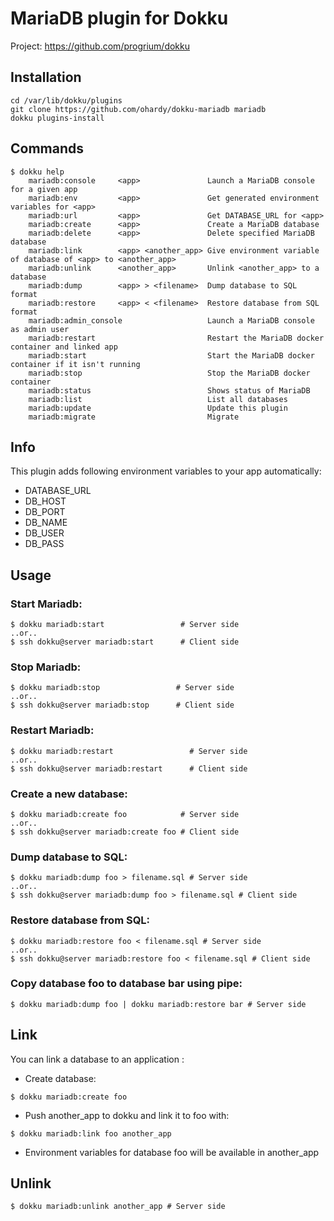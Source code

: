 # MariaDB plugin for Dokku

Project: https://github.com/progrium/dokku

## Installation

```
cd /var/lib/dokku/plugins
git clone https://github.com/ohardy/dokku-mariadb mariadb
dokku plugins-install
```


## Commands
```
$ dokku help
    mariadb:console     <app>               Launch a MariaDB console for a given app
    mariadb:env         <app>               Get generated environment variables for <app>
    mariadb:url         <app>               Get DATABASE_URL for <app>
    mariadb:create      <app>               Create a MariaDB database
    mariadb:delete      <app>               Delete specified MariaDB database
    mariadb:link        <app> <another_app> Give environment variable of database of <app> to <another_app>
    mariadb:unlink      <another_app>       Unlink <another_app> to a database
    mariadb:dump        <app> > <filename>  Dump database to SQL format
    mariadb:restore     <app> < <filename>  Restore database from SQL format
    mariadb:admin_console                   Launch a MariaDB console as admin user
    mariadb:restart                         Restart the MariaDB docker container and linked app
    mariadb:start                           Start the MariaDB docker container if it isn't running
    mariadb:stop                            Stop the MariaDB docker container
    mariadb:status                          Shows status of MariaDB
    mariadb:list                            List all databases
    mariadb:update                          Update this plugin
    mariadb:migrate                         Migrate
```

## Info
This plugin adds following environment variables to your app automatically:

* DATABASE_URL
* DB_HOST
* DB_PORT
* DB_NAME
* DB_USER
* DB_PASS

## Usage

### Start Mariadb:
```
$ dokku mariadb:start                 # Server side
..or..
$ ssh dokku@server mariadb:start      # Client side

```

### Stop Mariadb:
```
$ dokku mariadb:stop                 # Server side
..or..
$ ssh dokku@server mariadb:stop      # Client side

```

### Restart Mariadb:
```
$ dokku mariadb:restart                 # Server side
..or..
$ ssh dokku@server mariadb:restart      # Client side

```

### Create a new database:
```
$ dokku mariadb:create foo            # Server side
..or..
$ ssh dokku@server mariadb:create foo # Client side
```

### Dump database to SQL:
```
$ dokku mariadb:dump foo > filename.sql # Server side
..or..
$ ssh dokku@server mariadb:dump foo > filename.sql # Client side
```

### Restore database from SQL:
```
$ dokku mariadb:restore foo < filename.sql # Server side
..or..
$ ssh dokku@server mariadb:restore foo < filename.sql # Client side
```

### Copy database foo to database bar using pipe:
```
$ dokku mariadb:dump foo | dokku mariadb:restore bar # Server side
```


## Link
You can link a database to an application :

- Create database:
```
$ dokku mariadb:create foo
```
- Push another_app to dokku and link it to foo with:
```
$ dokku mariadb:link foo another_app
```
- Environment variables for database foo will be available in another_app

## Unlink
```
$ dokku mariadb:unlink another_app # Server side
```
